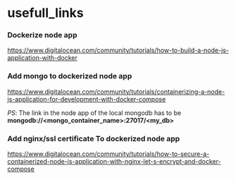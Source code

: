 # usefull_links

### Dockerize node app
https://www.digitalocean.com/community/tutorials/how-to-build-a-node-js-application-with-docker

### Add mongo to dockerized node app
https://www.digitalocean.com/community/tutorials/containerizing-a-node-js-application-for-development-with-docker-compose

_PS_: The link in the node app of the local mongodb has to be **mongodb://<mongo_container_name>:27017/<my_db>**

### Add nginx/ssl certificate To dockerized node app
https://www.digitalocean.com/community/tutorials/how-to-secure-a-containerized-node-js-application-with-nginx-let-s-encrypt-and-docker-compose
